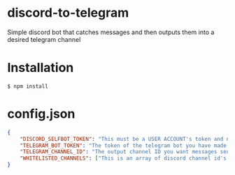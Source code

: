 
# discord-to-telegram

Simple discord bot that catches messages and then outputs them into a desired telegram channel

# Installation
``$ npm install``

# config.json
```json
{
    "DISCORD_SELFBOT_TOKEN": "This must be a USER ACCOUNT's token and not a BOT token",
    "TELEGRAM_BOT_TOKEN": "The token of the telegram bot you have made to send messages",
    "TELEGRAM_CHANNEL_ID": "The output channel ID you want messages sent to",
    "WHITELISTED_CHANNELS": ["This is an array of discord channel id's you want the bot to catch messages in"]
}
```

